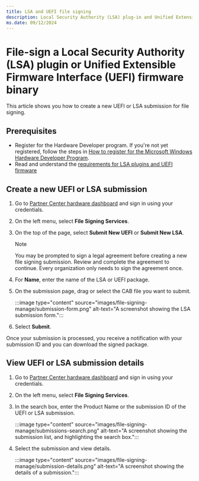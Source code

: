 ```yaml
---
title: LSA and UEFI file signing
description: Local Security Authority (LSA) plug-in and Unified Extensible Firmware Interface (UEFI) firmware signing.
ms.date: 09/12/2024
---
```


# File-sign a Local Security Authority (LSA) plugin or Unified Extensible Firmware Interface (UEFI) firmware binary

This article shows you how to create a new UEFI or LSA submission for file signing.

## Prerequisites

- Register for the Hardware Developer program. If you're not yet registered, follow the steps in [How to register for the Microsoft Windows Hardware Developer Program](hardware-program-register.md).
- Read and understand the [requirements for LSA plugins and UEFI firmware](file-signing-reqs.md)

## Create a new UEFI or LSA submission

1. Go to [Partner Center hardware dashboard](https://partner.microsoft.com/dashboard/hardware/Search) and sign in using your credentials.
1. On the left menu, select **File Signing Services**.
1. On the top of the page, select **Submit New UEFI** or **Submit New LSA**.

    > [!NOTE]
    > You may be prompted to sign a legal agreement before creating a new file signing submission. Review and complete the agreement to continue. Every organization only needs to sign the agreement once.

1. For **Name**, enter the name of the LSA or UEFI package.
1. On the submission page, drag or select the CAB file you want to submit.

      :::image type="content" source="images/file-signing-manage/submission-form.png" alt-text="A screenshot showing the LSA submission form.":::

1. Select **Submit**.

Once your submission is processed, you receive a notification with your submission ID and you can download the signed package.

## View UEFI or LSA submission details

1. Go to [Partner Center hardware dashboard](https://partner.microsoft.com/dashboard/hardware/Search) and sign in using your credentials.
1. On the left menu, select **File Signing Services**.
1. In the search box, enter the Product Name or the submission ID of the UEFI or LSA submission.

    :::image type="content" source="images/file-signing-manage/submissions-search.png" alt-text="A screenshot showing the submission list, and highlighting the search box.":::

1. Select the submission and view details.

    :::image type="content" source="images/file-signing-manage/submission-details.png" alt-text="A screenshot showing the details of a submission.":::

